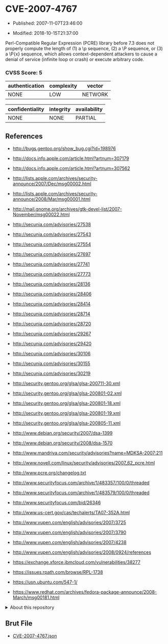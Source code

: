# CVE-2007-4767

- Published: 2007-11-07T23:46:00

- Modified: 2018-10-15T21:37:00

Perl-Compatible Regular Expression (PCRE) library before 7.3 does not properly compute the length of (1) a \p sequence, (2) a \P sequence, or (3) a \P{x} sequence, which allows context-dependent attackers to cause a denial of service (infinite loop or crash) or execute arbitrary code.

### CVSS Score: **5**

| authentication | complexity | vector |
| --- | --- | --- |
| NONE | LOW | NETWORK |

| confidentiality | integrity | availability |
| --- | --- | --- |
| NONE | NONE | PARTIAL |

## References

* http://bugs.gentoo.org/show_bug.cgi?id=198976

* http://docs.info.apple.com/article.html?artnum=307179

* http://docs.info.apple.com/article.html?artnum=307562

* http://lists.apple.com/archives/security-announce/2007/Dec/msg00002.html

* http://lists.apple.com/archives/security-announce/2008/Mar/msg00001.html

* http://mail.gnome.org/archives/gtk-devel-list/2007-November/msg00022.html

* http://secunia.com/advisories/27538

* http://secunia.com/advisories/27543

* http://secunia.com/advisories/27554

* http://secunia.com/advisories/27697

* http://secunia.com/advisories/27741

* http://secunia.com/advisories/27773

* http://secunia.com/advisories/28136

* http://secunia.com/advisories/28406

* http://secunia.com/advisories/28414

* http://secunia.com/advisories/28714

* http://secunia.com/advisories/28720

* http://secunia.com/advisories/29267

* http://secunia.com/advisories/29420

* http://secunia.com/advisories/30106

* http://secunia.com/advisories/30155

* http://secunia.com/advisories/30219

* http://security.gentoo.org/glsa/glsa-200711-30.xml

* http://security.gentoo.org/glsa/glsa-200801-02.xml

* http://security.gentoo.org/glsa/glsa-200801-18.xml

* http://security.gentoo.org/glsa/glsa-200801-19.xml

* http://security.gentoo.org/glsa/glsa-200805-11.xml

* http://www.debian.org/security/2007/dsa-1399

* http://www.debian.org/security/2008/dsa-1570

* http://www.mandriva.com/security/advisories?name=MDKSA-2007:211

* http://www.novell.com/linux/security/advisories/2007_62_pcre.html

* http://www.pcre.org/changelog.txt

* http://www.securityfocus.com/archive/1/483357/100/0/threaded

* http://www.securityfocus.com/archive/1/483579/100/0/threaded

* http://www.securityfocus.com/bid/26346

* http://www.us-cert.gov/cas/techalerts/TA07-352A.html

* http://www.vupen.com/english/advisories/2007/3725

* http://www.vupen.com/english/advisories/2007/3790

* http://www.vupen.com/english/advisories/2007/4238

* http://www.vupen.com/english/advisories/2008/0924/references

* https://exchange.xforce.ibmcloud.com/vulnerabilities/38277

* https://issues.rpath.com/browse/RPL-1738

* https://usn.ubuntu.com/547-1/

* https://www.redhat.com/archives/fedora-package-announce/2008-March/msg00181.html

<details>
<summary>About this repository</summary> 

  This repository is part of the project [Live Hack CVE](https://github.com/Live-Hack-CVE). Main website can be found [www.live-hack.org](https://www.live-hack.org) 
  
  Made by [Sn0wAlice](https://github.com/Sn0wAlice) for the people that care about security and need to have a feed of the latest CVEs. Hope you enjoy it, don't forget to star the repo and follow me on [Twitter](https://twitter.com/Sn0wAlice) and [Github](https://github.com/Sn0wAlice). And that is my [personnal website](https://www.alice-snow.me/)

  - [Home Page](https://github.com/Live-Hack-CVE)
  - [Framework](https://github.com/Live-Hack-CVE/cve-framework)
  - [CVE database](https://github.com/Live-Hack-CVE/full_database)
  - [Changelog](https://github.com/Live-Hack-CVE/Changelog)
</details>

## Brut File

* [CVE-2007-4767.json](https://raw.githubusercontent.com/Live-Hack-CVE/full_database/main/cves/2007/CVE-2007-4767.json)

